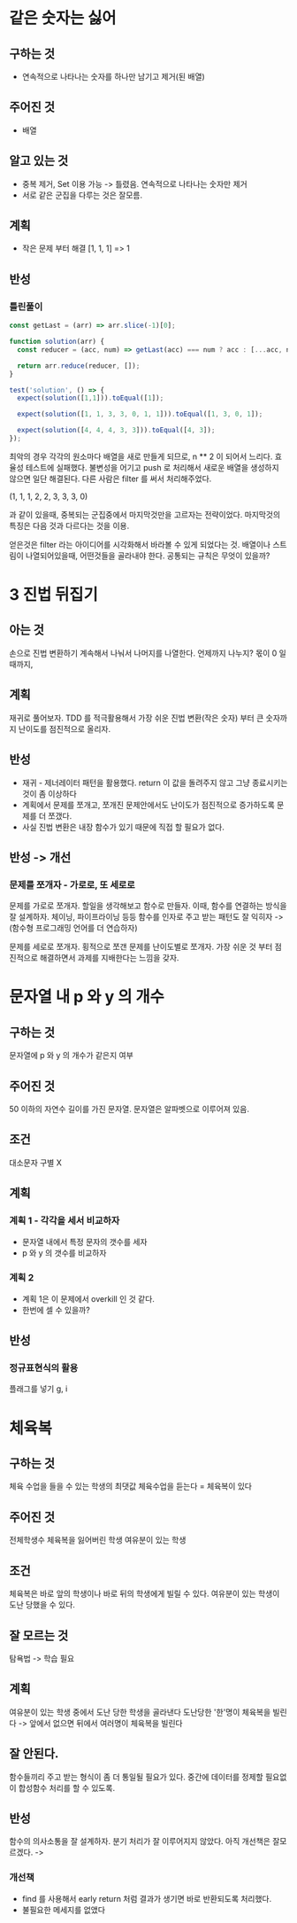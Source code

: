 # 같은 숫자는 싫어

## 구하는 것
- 연속적으로 나타나는 숫자를 하나만 남기고 제거(된 배열)

## 주어진 것
- 배열

## 알고 있는 것
- 중복 제거, Set 이용 가능
-> 틀렸음. 연속적으로 나타나는 숫자만 제거
- 서로 같은 군집을 다루는 것은 잘모름.

## 계획
- 작은 문제 부터 해결 [1, 1, 1] => 1

## 반성
### 틀린풀이
```javascript
const getLast = (arr) => arr.slice(-1)[0];

function solution(arr) {
  const reducer = (acc, num) => getLast(acc) === num ? acc : [...acc, num]; // n ** 2

  return arr.reduce(reducer, []);
}

test('solution', () => {
  expect(solution([1,1])).toEqual([1]);

  expect(solution([1, 1, 3, 3, 0, 1, 1])).toEqual([1, 3, 0, 1]);

  expect(solution([4, 4, 4, 3, 3])).toEqual([4, 3]);
});
```
최악의 경우 각각의 원소마다 배열을 새로 만들게 되므로, n ** 2 이 되어서 느리다.
효율성 테스트에 실패했다.
불변성을 어기고 push 로 처리해서 새로운 배열을 생성하지 않으면 일단 해결된다. 
다른 사람은 filter 를 써서 처리해주었다.

(1, 1, 1, 2, 2, 3, 3, 3, 0)

과 같이 있을때, 중복되는 군집중에서 마지막것만을 고르자는 전략이었다.
마지막것의 특징은 다음 것과 다르다는 것을 이용.

얻은것은 filter 라는 아이디어를 시각화해서 바라볼 수 있게 되었다는 것.
배열이나 스트림이 나열되어있을때, 어떤것들을 골라내야 한다. 
공통되는 규칙은 무엇이 있을까? 

# 3 진법 뒤집기
## 아는 것
손으로 진법 변환하기
계속해서 나눠서 나머지를 나열한다. 
언제까지 나누지? 몫이 0 일때까지,
## 계획
재귀로 풀어보자.
TDD 를 적극활용해서 가장 쉬운 진법 변환(작은 숫자) 부터 큰 숫자까지 난이도를 
점진적으로 올리자. 
## 반성
- 재귀 - 제너레이터 패턴을 활용했다. return 이 값을 돌려주지 않고 그냥 종료시키는것이 좀 이상하다
- 계획에서 문제를 쪼개고, 쪼개진 문제안에서도 난이도가 점진적으로 증가하도록 문제를 더 쪼갰다.
- 사실 진법 변환은 내장 함수가 있기 때문에 직접 할 필요가 없다.

## 반성 -> 개선
### 문제를 쪼개자 - 가로로, 또 세로로
문제를 가로로 쪼개자. 할일을 생각해보고 함수로 만들자.
이때, 함수를 연결하는 방식을 잘 설계하자. 체이닝, 파이프라이닝 등등
함수를 인자로 주고 받는 패턴도 잘 익히자 -> (함수형 프로그래밍 언어를 더 연습하자)

문제를 세로로 쪼개자. 횡적으로 쪼갠 문제를 난이도별로 쪼개자.
가장 쉬운 것 부터 점진적으로 해결하면서 과제를 지배한다는 느낌을 갖자. 

# 문자열 내 p 와 y 의 개수
## 구하는 것
문자열에 p 와 y 의 개수가 같은지 여부
## 주어진 것
50 이하의 자연수 길이를 가진 문자열.
문자열은 알파벳으로 이루어져 있음.
## 조건
대소문자 구별 X

## 계획
### 계획 1 - 각각을 세서 비교하자
- 문자열 내에서 특정 문자의 갯수를 세자
- p 와 y 의 갯수를 비교하자
### 계획 2
- 계획 1은 이 문제에서 overkill 인 것 같다.
- 한번에 셀 수 있을까?

## 반성
### 정규표현식의 활용
플래그를 넣기 g, i

# 체육복
## 구하는 것
체육 수업을 들을 수 있는 학생의 최댓값
체육수업을 듣는다 = 체육복이 있다
## 주어진 것
전체학생수
체육복을 잃어버린 학생
여유분이 있는 학생
## 조건
체육복은 바로 앞의 학생이나 바로 뒤의 학생에게 빌릴 수 있다.
여유분이 있는 학생이 도난 당했을 수 있다.
## 잘 모르는 것
탐욕법 -> 학습 필요
## 계획
여유분이 있는 학생 중에서 도난 당한 학생을 골라낸다
도난당한 '한'명이 체육복을 빌린다 -> 앞에서 없으면 뒤에서 
여러명이 체육복을 빌린다

## 잘 안된다.
함수들끼리 주고 받는 형식이 좀 더 통일될 필요가 있다.
중간에 데이터를 정제할 필요없이 합성함수 처리를 할 수 있도록.

## 반성
함수의 의사소통을 잘 설계하자.
분기 처리가 잘 이루어지지 않았다. 아직 개선책은 잘모르겠다. 
->
### 개선책
- find 를 사용해서 early return 처럼 결과가 생기면 바로 반환되도록 처리했다.
- 불필요한 메세지를 없앴다